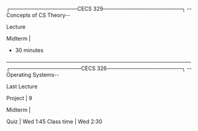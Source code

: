 ╭──────────────────CECS 329─────────────────────╮
          --Concepts of CS Theory--

Lecture

Midterm |
- 30 minutes












─────────────────────────────────────────────────
╭───────────────────CECS 326────────────────────╮
            --Operating Systems--

Last Lecture

Project | 9

Midterm | 

Quiz | Wed 1:45
Class time | Wed 2:30
